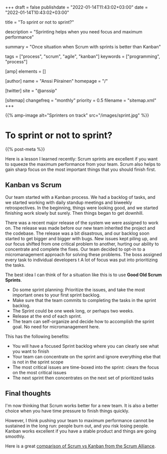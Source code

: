 +++
draft = false
publishdate = "2022-01-14T11:43:02+03:00"
date = "2022-01-14T10:43:02+03:00"

title = "To sprint or not to sprint?"

description = "Sprinting helps when you need focus and maximum performance"

summary = "Once situation when Scrum with sprints is better than Kanban"

tags = ["process", "scrum", "agile", "kanban"]
keywords = ["programming", "process"]

[amp]
    elements = []

[author]
    name = "Anssi Piirainen"
    homepage = "/"

[twitter]
    site = "@anssip"

[sitemap]
    changefreq = "monthly"
    priority = 0.5
    filename = "sitemap.xml"
+++

{{% amp-image alt="Sprinters on track" src="/images/sprint.jpg" %}}

# To sprint or not to sprint?

{{% post-meta %}}

Here is a lesson I learned recently: Scrum sprints are excellent if you want to squeeze the maximum performance from your team. Scrum also helps to gain sharp focus on the most important things that you should finish first.

## Kanban vs Scrum

Our team started with a Kanban process. We had a backlog of tasks, and we started working with daily standup meetings and biweekly retrospectives. In the beginning, things were looking good, and we started finishing work slowly but surely. Then things began to get downhill.

There was a recent major release of the system we were assigned to work on. The release was made before our new team inherited the project and the codebase. The release was a bit disastrous, and our backlog soon started to get bigger and bigger with bugs. New issues kept piling up, and our focus shifted from one critical problem to another, hurting our ability to concentrate and complete the fixes. Our team decided to opt-in to a micromanagement approach for solving these problems. The boss assigned every task to individual developers t A lot of focus was put into prioritizing the tasks. 

The best idea I can think of for a situation like this is to use **Good Old Scrum Sprints**. 

* Do some sprint planning: Prioritize the issues, and take the most important ones to your first sprint backlog.
* Make sure that the team commits to completing the tasks in the sprint backlog.
* The Sprint could be one week long, or perhaps two weeks.
* Release at the end of each sprint.
* The team can self-organize and decide how to accomplish the sprint goal. No need for micromanagement here.

This has the following benefits:

* You will have a focused Sprint backlog where you can clearly see what you want to finish
* Your team can concentrate on the sprint and ignore everything else that is not in the sprint scope
* The most critical issues are time-boxed into the sprint: clears the focus on the most critical issues
* The next sprint then concentrates on the next set of prioritized tasks

## Final thoughts

I'm now thinking that Scrum works better for a new team. It is also a better choice when you have time pressure to finish things quickly.

However, I think pushing your team to maximum performance cannot be sustained in the long run: people burn out, and you risk losing people. Kanban works excellent if you have a stable product and things are going smoothly.

Here is a great [comparison of Scrum vs Kanban from the Scrum Alliance](https://resources.scrumalliance.org/Article/scrum-vs-kanban).
